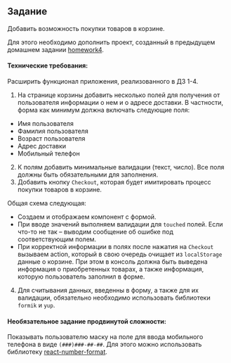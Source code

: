 ## Задание

Добавить возможность покупки товаров в корзине.

Для этого необходимо дополнить проект, созданный в предыдущем домашнем задании [homework4](../homework4/readme.md).

#### Технические требования:

Расширить функционал приложения, реализованного в ДЗ 1-4.
1. На странице корзины добавить несколько полей для получения от пользователя информации о нем и о адресе доставки. В частности, форма как минимум должна включать следующие поля:
 - Имя пользователя
 - Фамилия пользователя
 - Возраст пользователя
 - Адрес доставки
 - Мобильный телефон
2. К полям добавить минимальные валидации (текст, число). Все поля должны быть обязательными для заполнения.
3. Добавить кнопку `Checkout`, которая будет имитировать процесс покупки товаров в корзине.

Общая схема следующая:
 - Создаем и отображаем компонент с формой.
 - При вводе значений выполняем валидации для `touched` полей. Если что-то не так – выводим сообщение об ошибке под соответствующим полем. 
 - При корректной информации в полях после нажатия на `Checkout` вызываем action, который в свою очередь очищает из `localStorage` данные о корзине. При этом в консоль должна быть выведена информация о приобретенных товарах, а также информация, которую пользователь заполнил в форме.

4. Для считывания данных, введенны в форму, а также для их валидации, обязательно необходимо использовать библиотеки `formik` и `yup`. 

#### Необязательное задание продвинутой сложности:

Показывать пользователю маску на поле для ввода мобильного телефона в виде `(###)###-##-##`. Для этого можно использовать библиотеку [react-number-format](https://github.com/s-yadav/react-number-format).
